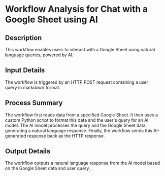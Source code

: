 # Workflow Analysis for Chat with a Google Sheet using AI

## Description
This workflow enables users to interact with a Google Sheet using natural language queries, powered by AI.

## Input Details
The workflow is triggered by an HTTP POST request containing a user query in markdown format.

## Process Summary
The workflow first reads data from a specified Google Sheet. It then uses a custom Python script to format this data and the user's query for an AI model. The AI model processes the query and the Google Sheet data, generating a natural language response. Finally, the workflow sends this AI-generated response back as the HTTP response.

## Output Details
The workflow outputs a natural language response from the AI model based on the Google Sheet data and user query.
